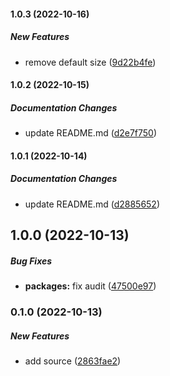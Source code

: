 #### 1.0.3 (2022-10-16)

##### New Features

*  remove default size ([9d22b4fe](https://github.com/misuken-now/smart-svg/commit/9d22b4fe14f3892971aad726fbd3ff9e454352a9))

#### 1.0.2 (2022-10-15)

##### Documentation Changes

*  update README.md ([d2e7f750](https://github.com/misuken-now/smart-svg/commit/d2e7f750b87759047fbbb666519f93ae7a0d06fd))

#### 1.0.1 (2022-10-14)

##### Documentation Changes

*  update README.md ([d2885652](https://github.com/misuken-now/smart-svg/commit/d2885652e1cca8dd7e85f5a6c82b633e6ebf710e))

## 1.0.0 (2022-10-13)

##### Bug Fixes

* **packages:**  fix audit ([47500e97](https://github.com/misuken-now/smart-svg/commit/47500e974aeb62492d1bd2a86c6892dee88f6949))

### 0.1.0 (2022-10-13)

##### New Features

*  add source ([2863fae2](https://github.com/misuken-now/smart-svg/commit/2863fae273cf26a33ee668ccbd28fcc6766667f0))

